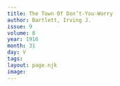 ```yaml
---
title: The Town Of Don’t-You-Worry
author: Bartlett, Irving J.
issue: 9
volume: 8
year: 1916
month: 31
day: V
tags:
layout: page.njk
image:
---
```





